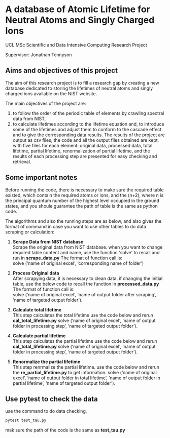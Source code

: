 # A database of Atomic Lifetime for Neutral Atoms and Singly Charged Ions
UCL MSc Scientific and Data Intensive Computing Research Project  

Supervisor: Jonathan Tennyson

## Aims and objectives of this project
The aim of this research project is to fill a research gap by creating a new database dedicated to storing the lifetimes of neutral atoms and singly charged ions available on the NIST website.   

The main objectives of the project are: 
1. to follow the order of the periodic table of elements by crawling spectral data from NIST, 
2. to calculate lifetimes according to the lifetime equation and, to introduce some of the lifetimes and adjust them to conform to the cascade effect and to give the corresponding data results.
The results of the project are output as csv files, the code and all the output files obtained are kept, with five files for each element: original data, processed data, total lifetime, partial lifetime, renormalization of partial lifetime, and the results of each processing step are presented for easy checking and retrieval.


## Some important notes
Before running the code, there is necessary to make sure the required table existed, which contain the required atoms or ions, and the (n+2), where n is the principal quantum number of the highest level occupied in the ground states, and you shoule guarantee the path of table is the same as python code.  

The algorithms and also the running steps are as below, and also gives the format of command in case you want to use other tables to do data scraping or calculation:  
1. **Scrape Data from NIST database**   
Scrape the original data from NIST database.
when you want to change required table content and name, use the function 'solve' to recall and run in **scrape_data.py**
The format of function call is:  
solve (‘name of original excel’, ‘corresponding name of folder’)

2. **Process Original data**  
After scrapying data, it is necessary to clean data.
if changing the initial table, use the below code to recall the function in **processed_data.py**
The format of function call is:  
solve (‘name of original excel’, ‘name of output folder after scraping’, ‘name of targeted output folder’).  

3. **Calculate total lifetime**  
This step calculates the total lifetime
use the code below and rerun **cal_total_lifetime.py**
solve (‘name of original excel’, ‘name of output folder in processing step’, ‘name of targeted output folder’).  

4. **Calculate partial lifetime**     
This step calculates the partial lifetime 
use the code below and rerun **cal_total_lifetime.py**
solve (‘name of original excel’, ‘name of output folder in processing step’, ‘name of targeted output folder’).  
 
5. **Renormalize the partial lifetime**  
This step renrmalize the partial lifetime.
use the code below and rerun the **re_partial_lifetime.py** to get information.
solve (‘name of original excel’, ‘name of output folder in total lifetime’, ‘name of output folder in partial lifetime’, ‘name of targeted output folder’).

## Use pytest to check the data
use the command to do data checking, 

```bash
pytest test_tau.py
```
mak sure the path of the code is the same as **test_tau.py**


